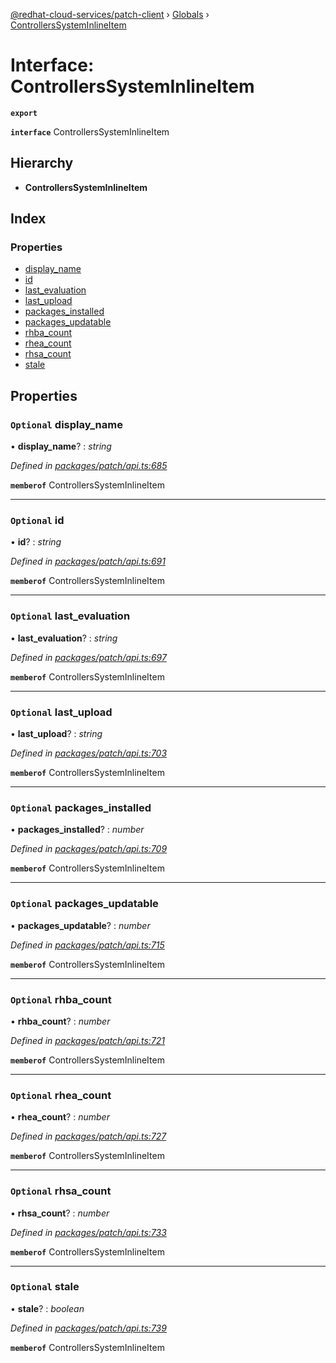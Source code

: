[@redhat-cloud-services/patch-client](../README.md) › [Globals](../globals.md) › [ControllersSystemInlineItem](controllerssysteminlineitem.md)

# Interface: ControllersSystemInlineItem

**`export`** 

**`interface`** ControllersSystemInlineItem

## Hierarchy

* **ControllersSystemInlineItem**

## Index

### Properties

* [display_name](controllerssysteminlineitem.md#optional-display_name)
* [id](controllerssysteminlineitem.md#optional-id)
* [last_evaluation](controllerssysteminlineitem.md#optional-last_evaluation)
* [last_upload](controllerssysteminlineitem.md#optional-last_upload)
* [packages_installed](controllerssysteminlineitem.md#optional-packages_installed)
* [packages_updatable](controllerssysteminlineitem.md#optional-packages_updatable)
* [rhba_count](controllerssysteminlineitem.md#optional-rhba_count)
* [rhea_count](controllerssysteminlineitem.md#optional-rhea_count)
* [rhsa_count](controllerssysteminlineitem.md#optional-rhsa_count)
* [stale](controllerssysteminlineitem.md#optional-stale)

## Properties

### `Optional` display_name

• **display_name**? : *string*

*Defined in [packages/patch/api.ts:685](https://github.com/RedHatInsights/javascript-clients/blob/ebfd578/packages/patch/api.ts#L685)*

**`memberof`** ControllersSystemInlineItem

___

### `Optional` id

• **id**? : *string*

*Defined in [packages/patch/api.ts:691](https://github.com/RedHatInsights/javascript-clients/blob/ebfd578/packages/patch/api.ts#L691)*

**`memberof`** ControllersSystemInlineItem

___

### `Optional` last_evaluation

• **last_evaluation**? : *string*

*Defined in [packages/patch/api.ts:697](https://github.com/RedHatInsights/javascript-clients/blob/ebfd578/packages/patch/api.ts#L697)*

**`memberof`** ControllersSystemInlineItem

___

### `Optional` last_upload

• **last_upload**? : *string*

*Defined in [packages/patch/api.ts:703](https://github.com/RedHatInsights/javascript-clients/blob/ebfd578/packages/patch/api.ts#L703)*

**`memberof`** ControllersSystemInlineItem

___

### `Optional` packages_installed

• **packages_installed**? : *number*

*Defined in [packages/patch/api.ts:709](https://github.com/RedHatInsights/javascript-clients/blob/ebfd578/packages/patch/api.ts#L709)*

**`memberof`** ControllersSystemInlineItem

___

### `Optional` packages_updatable

• **packages_updatable**? : *number*

*Defined in [packages/patch/api.ts:715](https://github.com/RedHatInsights/javascript-clients/blob/ebfd578/packages/patch/api.ts#L715)*

**`memberof`** ControllersSystemInlineItem

___

### `Optional` rhba_count

• **rhba_count**? : *number*

*Defined in [packages/patch/api.ts:721](https://github.com/RedHatInsights/javascript-clients/blob/ebfd578/packages/patch/api.ts#L721)*

**`memberof`** ControllersSystemInlineItem

___

### `Optional` rhea_count

• **rhea_count**? : *number*

*Defined in [packages/patch/api.ts:727](https://github.com/RedHatInsights/javascript-clients/blob/ebfd578/packages/patch/api.ts#L727)*

**`memberof`** ControllersSystemInlineItem

___

### `Optional` rhsa_count

• **rhsa_count**? : *number*

*Defined in [packages/patch/api.ts:733](https://github.com/RedHatInsights/javascript-clients/blob/ebfd578/packages/patch/api.ts#L733)*

**`memberof`** ControllersSystemInlineItem

___

### `Optional` stale

• **stale**? : *boolean*

*Defined in [packages/patch/api.ts:739](https://github.com/RedHatInsights/javascript-clients/blob/ebfd578/packages/patch/api.ts#L739)*

**`memberof`** ControllersSystemInlineItem
